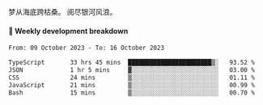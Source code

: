 梦从海底跨枯桑。
阅尽银河风浪。


#### 📝 Weekly development breakdown

<!--START_SECTION:waka-->

```txt
From: 09 October 2023 - To: 16 October 2023

TypeScript       33 hrs 45 mins  ███████████████████████▒░   93.52 %
JSON             1 hr 5 mins     ▓░░░░░░░░░░░░░░░░░░░░░░░░   03.00 %
CSS              24 mins         ▒░░░░░░░░░░░░░░░░░░░░░░░░   01.11 %
JavaScript       21 mins         ▒░░░░░░░░░░░░░░░░░░░░░░░░   00.99 %
Bash             15 mins         ▒░░░░░░░░░░░░░░░░░░░░░░░░   00.70 %
```

<!--END_SECTION:waka-->



